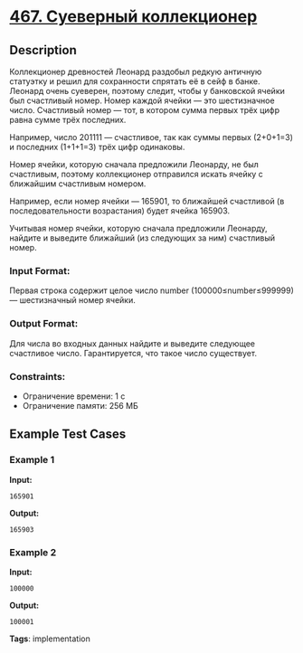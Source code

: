 # [467. Суеверный коллекционер](https://coderun.yandex.ru/problem/next-lucky-ticket)

## Description

Коллекционер древностей Леонард раздобыл редкую античную статуэтку и решил для сохранности спрятать её в сейф в банке. Леонард очень суеверен, поэтому следит, чтобы у банковской ячейки был счастливый номер. Номер каждой ячейки — это шестизначное число. Счастливый номер — тот, в котором сумма первых трёх цифр равна сумме трёх последних.  

Например, число 201111 — счастливое, так как суммы первых (2+0+1=3) и последних (1+1+1=3) трёх цифр одинаковы.

Номер ячейки, которую сначала предложили Леонарду, не был счастливым, поэтому коллекционер отправился искать ячейку с ближайшим счастливым номером.

Например, если номер ячейки — 165901, то ближайшей счастливой (в последовательности возрастания) будет ячейка 165903.

Учитывая номер ячейки, которую сначала предложили Леонарду, найдите и выведите ближайший (из следующих за ним) счастливый номер.

### Input Format:
Первая строка содержит целое число number (100000≤number≤999999) — шестизначный номер ячейки.

### Output Format:
Для числа во входных данных найдите и выведите следующее счастливое число. Гарантируется, что такое число существует.

### Constraints:
- Ограничение времени: 1 с
- Ограничение памяти: 256 МБ



## Example Test Cases

### Example 1

**Input:**
```
165901
```

**Output:**
```
165903
```

### Example 2

**Input:**
```
100000
```

**Output:**
```
100001

```

**Tags**: implementation

